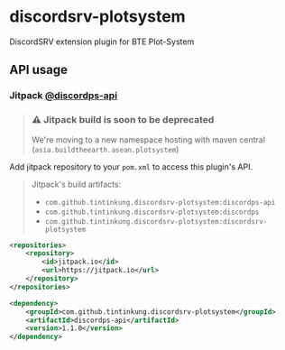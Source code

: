 # discordsrv-plotsystem
DiscordSRV extension plugin for BTE Plot-System

## API usage


### Jitpack [@discordps-api](https://jitpack.io/#tintinkung/discordsrv-plotsystem/discordps-api/)

> ### ⚠ Jitpack build is soon to be deprecated
> We're moving to a new namespace hosting with maven central (`asia.buildtheearth.asean.plotsystem`)

Add jitpack repository to your `pom.xml` to access this plugin's API.
> Jitpack's build artifacts:
> * `com.github.tintinkung.discordsrv-plotsystem:discordps-api`  
> * `com.github.tintinkung.discordsrv-plotsystem:discordps`  
> * `com.github.tintinkung.discordsrv-plotsystem:discordsrv-plotsystem`

```xml
<repositories>
    <repository>
        <id>jitpack.io</id>
        <url>https://jitpack.io</url>
    </repository>
</repositories>
```

```xml
<dependency>
    <groupId>com.github.tintinkung.discordsrv-plotsystem</groupId>
    <artifactId>discordps-api</artifactId>
    <version>1.1.0</version>
</dependency>
```